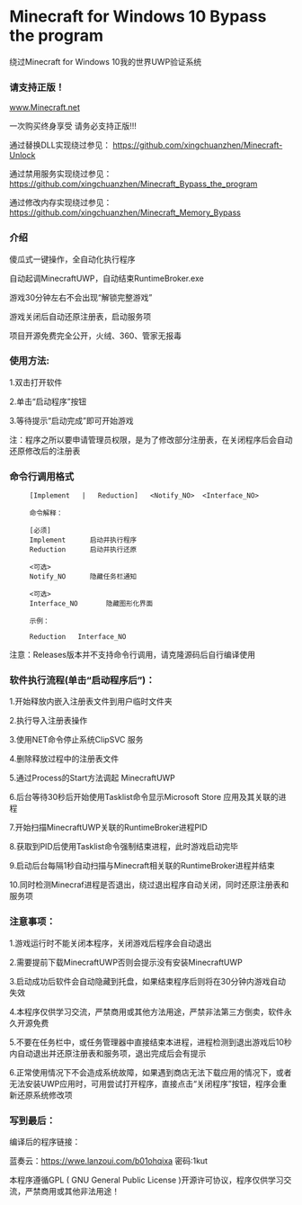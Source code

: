 # Minecraft for Windows 10 Bypass the program
绕过Minecraft for Windows 10我的世界UWP验证系统


### 请支持正版！

www.Minecraft.net

一次购买终身享受 请务必支持正版!!!

通过替换DLL实现绕过参见： https://github.com/xingchuanzhen/Minecraft-Unlock

通过禁用服务实现绕过参见：https://github.com/xingchuanzhen/Minecraft_Bypass_the_program

通过修改内存实现绕过参见：https://github.com/xingchuanzhen/Minecraft_Memory_Bypass

### 介绍


傻瓜式一键操作，全自动化执行程序

自动起调MinecraftUWP，自动结束RuntimeBroker.exe

游戏30分钟左右不会出现“解锁完整游戏”

游戏关闭后自动还原注册表，启动服务项

项目开源免费完全公开，火绒、360、管家无报毒


### 使用方法:

 1.双击打开软件

 2.单击“启动程序”按钮
 
 3.等待提示“启动完成”即可开始游戏

 注：程序之所以要申请管理员权限，是为了修改部分注册表，在关闭程序后会自动还原修改后的注册表
 
 ### 命令行调用格式
 
         [Implement   |   Reduction]   <Notify_NO>  <Interface_NO>

         命令解释：

         [必须]
         Implement		启动并执行程序
         Reduction		启动并执行还原

         <可选>
         Notify_NO		隐藏任务栏通知

         <可选>
         Interface_NO       隐藏图形化界面
         
         示例：
         
         Reduction   Interface_NO 

注意：Releases版本并不支持命令行调用，请克隆源码后自行编译使用

### 软件执行流程(单击“启动程序后”)：

 1.开始释放内嵌入注册表文件到用户临时文件夹

 2.执行导入注册表操作

 3.使用NET命令停止系统ClipSVC 服务

 4.删除释放过程中的注册表文件

 5.通过Process的Start方法调起 MinecraftUWP

 6.后台等待30秒后开始使用Tasklist命令显示Microsoft Store 应用及其关联的进程

 7.开始扫描MinecraftUWP关联的RuntimeBroker进程PID

 8.获取到PID后使用Tasklist命令强制结束进程，此时游戏启动完毕

 9.启动后台每隔1秒自动扫描与Minecraft相关联的RuntimeBroker进程并结束

 10.同时检测Minecraf进程是否退出，绕过退出程序自动关闭，同时还原注册表和服务项


### 注意事项：

 1.游戏运行时不能关闭本程序，关闭游戏后程序会自动退出
  
 2.需要提前下载MinecraftUWP否则会提示没有安装MinecraftUWP
  
 3.启动成功后软件会自动隐藏到托盘，如果结束程序后则将在30分钟内游戏自动失效

 4.本程序仅供学习交流，严禁商用或其他方法用途，严禁非法第三方倒卖，软件永久开源免费

 5.不要在任务栏中，或任务管理器中直接结束本进程，进程检测到退出游戏后10秒内自动退出并还原注册表和服务项，退出完成后会有提示

 6.正常使用情况下不会造成系统故障，如果遇到商店无法下载应用的情况下，或者无法安装UWP应用时，可用尝试打开程序，直接点击“关闭程序”按钮，程序会重新还原系统修改项
  
### 写到最后：

 编译后的程序链接：

 蓝奏云：https://wwe.lanzoui.com/b01ohqixa 密码:1kut

 本程序遵循GPL ( GNU General Public License )开源许可协议，程序仅供学习交流，严禁商用或其他非法用途！
